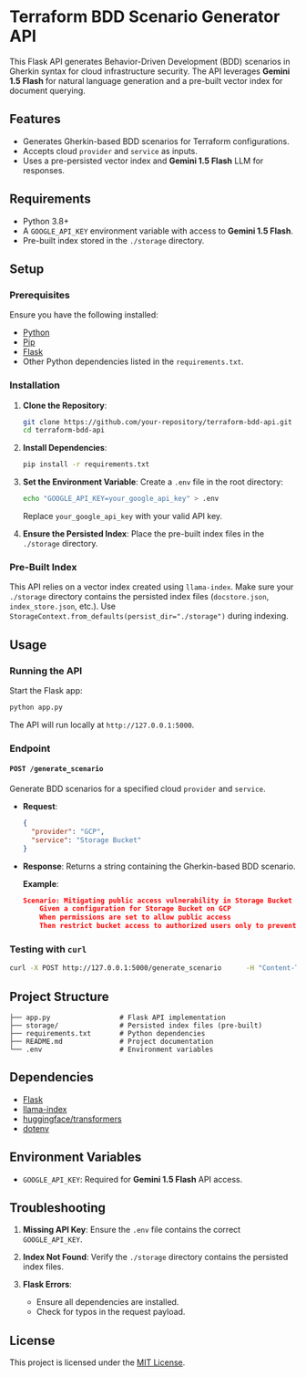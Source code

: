 # Terraform BDD Scenario Generator API

This Flask API generates Behavior-Driven Development (BDD) scenarios in Gherkin syntax for cloud infrastructure security. The API leverages **Gemini 1.5 Flash** for natural language generation and a pre-built vector index for document querying.

## Features

- Generates Gherkin-based BDD scenarios for Terraform configurations.
- Accepts cloud `provider` and `service` as inputs.
- Uses a pre-persisted vector index and **Gemini 1.5 Flash** LLM for responses.

## Requirements

- Python 3.8+
- A `GOOGLE_API_KEY` environment variable with access to **Gemini 1.5 Flash**.
- Pre-built index stored in the `./storage` directory.

## Setup

### Prerequisites

Ensure you have the following installed:

- [Python](https://www.python.org/downloads/)
- [Pip](https://pip.pypa.io/en/stable/installation/)
- [Flask](https://flask.palletsprojects.com/)
- Other Python dependencies listed in the `requirements.txt`.

### Installation

1. **Clone the Repository**:

   ```bash
   git clone https://github.com/your-repository/terraform-bdd-api.git
   cd terraform-bdd-api
   ```

2. **Install Dependencies**:

   ```bash
   pip install -r requirements.txt
   ```

3. **Set the Environment Variable**:
   Create a `.env` file in the root directory:

   ```bash
   echo "GOOGLE_API_KEY=your_google_api_key" > .env
   ```

   Replace `your_google_api_key` with your valid API key.

4. **Ensure the Persisted Index**:
   Place the pre-built index files in the `./storage` directory.

### Pre-Built Index

This API relies on a vector index created using `llama-index`. Make sure your `./storage` directory contains the persisted index files (`docstore.json`, `index_store.json`, etc.). Use `StorageContext.from_defaults(persist_dir="./storage")` during indexing.

## Usage

### Running the API

Start the Flask app:

```bash
python app.py
```

The API will run locally at `http://127.0.0.1:5000`.

### Endpoint

#### `POST /generate_scenario`

Generate BDD scenarios for a specified cloud `provider` and `service`.

- **Request**:

  ```json
  {
    "provider": "GCP",
    "service": "Storage Bucket"
  }
  ```

- **Response**:
  Returns a string containing the Gherkin-based BDD scenario.

  **Example**:

  ```json
  Scenario: Mitigating public access vulnerability in Storage Bucket
      Given a configuration for Storage Bucket on GCP
      When permissions are set to allow public access
      Then restrict bucket access to authorized users only to prevent unauthorized access
  ```

### Testing with `curl`

```bash
curl -X POST http://127.0.0.1:5000/generate_scenario      -H "Content-Type: application/json"      -d '{"provider": "AWS", "service": "S3 Bucket"}'
```

## Project Structure

```
├── app.py                 # Flask API implementation
├── storage/               # Persisted index files (pre-built)
├── requirements.txt       # Python dependencies
├── README.md              # Project documentation
└── .env                   # Environment variables
```

## Dependencies

- [Flask](https://flask.palletsprojects.com/)
- [llama-index](https://github.com/jerryjliu/llama_index)
- [huggingface/transformers](https://huggingface.co/docs/transformers)
- [dotenv](https://pypi.org/project/python-dotenv/)

## Environment Variables

- `GOOGLE_API_KEY`: Required for **Gemini 1.5 Flash** API access.

## Troubleshooting

1. **Missing API Key**:
   Ensure the `.env` file contains the correct `GOOGLE_API_KEY`.

2. **Index Not Found**:
   Verify the `./storage` directory contains the persisted index files.

3. **Flask Errors**:
   - Ensure all dependencies are installed.
   - Check for typos in the request payload.

## License

This project is licensed under the [MIT License](LICENSE).
